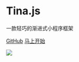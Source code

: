 # Tina.js

一款轻巧的渐进式小程序框架

[GitHub](https://github.com/tinajs/tina)
[马上开始](#tina)

<!-- background image -->
![](https://i.loli.net/2018/01/11/5a57488902771.jpg)
